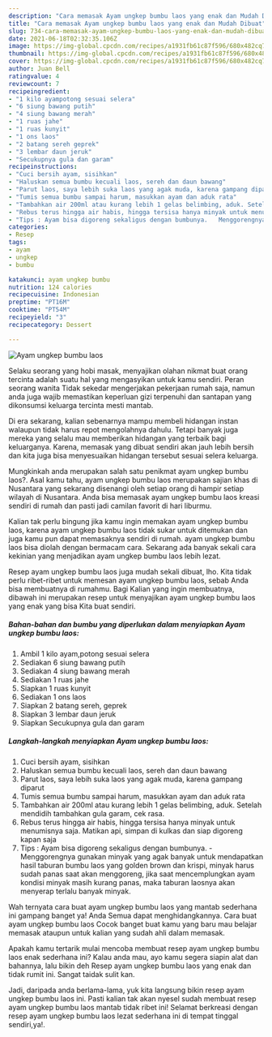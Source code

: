```yaml
---
description: "Cara memasak Ayam ungkep bumbu laos yang enak dan Mudah Dibuat"
title: "Cara memasak Ayam ungkep bumbu laos yang enak dan Mudah Dibuat"
slug: 734-cara-memasak-ayam-ungkep-bumbu-laos-yang-enak-dan-mudah-dibuat
date: 2021-06-18T02:32:35.106Z
image: https://img-global.cpcdn.com/recipes/a1931fb61c87f596/680x482cq70/ayam-ungkep-bumbu-laos-foto-resep-utama.jpg
thumbnail: https://img-global.cpcdn.com/recipes/a1931fb61c87f596/680x482cq70/ayam-ungkep-bumbu-laos-foto-resep-utama.jpg
cover: https://img-global.cpcdn.com/recipes/a1931fb61c87f596/680x482cq70/ayam-ungkep-bumbu-laos-foto-resep-utama.jpg
author: Juan Bell
ratingvalue: 4
reviewcount: 7
recipeingredient:
- "1 kilo ayampotong sesuai selera"
- "6 siung bawang putih"
- "4 siung bawang merah"
- "1 ruas jahe"
- "1 ruas kunyit"
- "1 ons laos"
- "2 batang sereh geprek"
- "3 lembar daun jeruk"
- "Secukupnya gula dan garam"
recipeinstructions:
- "Cuci bersih ayam, sisihkan"
- "Haluskan semua bumbu kecuali laos, sereh dan daun bawang"
- "Parut laos, saya lebih suka laos yang agak muda, karena gampang diparut"
- "Tumis semua bumbu sampai harum, masukkan ayam dan aduk rata"
- "Tambahkan air 200ml atau kurang lebih 1 gelas belimbing, aduk. Setelah mendidih tambahkan gula garam, cek rasa."
- "Rebus terus hingga air habis, hingga tersisa hanya minyak untuk menumisnya saja. Matikan api, simpan di kulkas dan siap digoreng kapan saja"
- "Tips : Ayam bisa digoreng sekaligus dengan bumbunya.   Menggorengnya gunakan minyak yang agak banyak untuk mendapatkan hasil taburan bumbu laos yang golden brown dan krispi, minyak harus sudah panas saat akan menggoreng, jika saat mencemplungkan ayam kondisi minyak masih kurang panas, maka taburan laosnya akan menyerap terlalu banyak minyak."
categories:
- Resep
tags:
- ayam
- ungkep
- bumbu

katakunci: ayam ungkep bumbu 
nutrition: 124 calories
recipecuisine: Indonesian
preptime: "PT16M"
cooktime: "PT54M"
recipeyield: "3"
recipecategory: Dessert

---
```



![Ayam ungkep bumbu laos](https://img-global.cpcdn.com/recipes/a1931fb61c87f596/680x482cq70/ayam-ungkep-bumbu-laos-foto-resep-utama.jpg)

Selaku seorang yang hobi masak, menyajikan olahan nikmat buat orang tercinta adalah suatu hal yang mengasyikan untuk kamu sendiri. Peran seorang  wanita Tidak sekedar mengerjakan pekerjaan rumah saja, namun anda juga wajib memastikan keperluan gizi terpenuhi dan santapan yang dikonsumsi keluarga tercinta mesti mantab.

Di era  sekarang, kalian sebenarnya mampu membeli hidangan instan walaupun tidak harus repot mengolahnya dahulu. Tetapi banyak juga mereka yang selalu mau memberikan hidangan yang terbaik bagi keluarganya. Karena, memasak yang dibuat sendiri akan jauh lebih bersih dan kita juga bisa menyesuaikan hidangan tersebut sesuai selera keluarga. 



Mungkinkah anda merupakan salah satu penikmat ayam ungkep bumbu laos?. Asal kamu tahu, ayam ungkep bumbu laos merupakan sajian khas di Nusantara yang sekarang disenangi oleh setiap orang di hampir setiap wilayah di Nusantara. Anda bisa memasak ayam ungkep bumbu laos kreasi sendiri di rumah dan pasti jadi camilan favorit di hari liburmu.

Kalian tak perlu bingung jika kamu ingin memakan ayam ungkep bumbu laos, karena ayam ungkep bumbu laos tidak sukar untuk ditemukan dan juga kamu pun dapat memasaknya sendiri di rumah. ayam ungkep bumbu laos bisa diolah dengan bermacam cara. Sekarang ada banyak sekali cara kekinian yang menjadikan ayam ungkep bumbu laos lebih lezat.

Resep ayam ungkep bumbu laos juga mudah sekali dibuat, lho. Kita tidak perlu ribet-ribet untuk memesan ayam ungkep bumbu laos, sebab Anda bisa membuatnya di rumahmu. Bagi Kalian yang ingin membuatnya, dibawah ini merupakan resep untuk menyajikan ayam ungkep bumbu laos yang enak yang bisa Kita buat sendiri.

<!--inarticleads1-->

##### Bahan-bahan dan bumbu yang diperlukan dalam menyiapkan Ayam ungkep bumbu laos:

1. Ambil 1 kilo ayam,potong sesuai selera
1. Sediakan 6 siung bawang putih
1. Sediakan 4 siung bawang merah
1. Sediakan 1 ruas jahe
1. Siapkan 1 ruas kunyit
1. Sediakan 1 ons laos
1. Siapkan 2 batang sereh, geprek
1. Siapkan 3 lembar daun jeruk
1. Siapkan Secukupnya gula dan garam




<!--inarticleads2-->

##### Langkah-langkah menyiapkan Ayam ungkep bumbu laos:

1. Cuci bersih ayam, sisihkan
1. Haluskan semua bumbu kecuali laos, sereh dan daun bawang
1. Parut laos, saya lebih suka laos yang agak muda, karena gampang diparut
1. Tumis semua bumbu sampai harum, masukkan ayam dan aduk rata
1. Tambahkan air 200ml atau kurang lebih 1 gelas belimbing, aduk. Setelah mendidih tambahkan gula garam, cek rasa.
1. Rebus terus hingga air habis, hingga tersisa hanya minyak untuk menumisnya saja. Matikan api, simpan di kulkas dan siap digoreng kapan saja
1. Tips : Ayam bisa digoreng sekaligus dengan bumbunya.  -  Menggorengnya gunakan minyak yang agak banyak untuk mendapatkan hasil taburan bumbu laos yang golden brown dan krispi, minyak harus sudah panas saat akan menggoreng, jika saat mencemplungkan ayam kondisi minyak masih kurang panas, maka taburan laosnya akan menyerap terlalu banyak minyak.




Wah ternyata cara buat ayam ungkep bumbu laos yang mantab sederhana ini gampang banget ya! Anda Semua dapat menghidangkannya. Cara buat ayam ungkep bumbu laos Cocok banget buat kamu yang baru mau belajar memasak ataupun untuk kalian yang sudah ahli dalam memasak.

Apakah kamu tertarik mulai mencoba membuat resep ayam ungkep bumbu laos enak sederhana ini? Kalau anda mau, ayo kamu segera siapin alat dan bahannya, lalu bikin deh Resep ayam ungkep bumbu laos yang enak dan tidak rumit ini. Sangat taidak sulit kan. 

Jadi, daripada anda berlama-lama, yuk kita langsung bikin resep ayam ungkep bumbu laos ini. Pasti kalian tak akan nyesel sudah membuat resep ayam ungkep bumbu laos mantab tidak ribet ini! Selamat berkreasi dengan resep ayam ungkep bumbu laos lezat sederhana ini di tempat tinggal sendiri,ya!.

